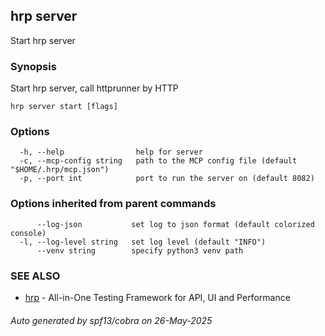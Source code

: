 ## hrp server

Start hrp server

### Synopsis

Start hrp server, call httprunner by HTTP

```
hrp server start [flags]
```

### Options

```
  -h, --help                help for server
  -c, --mcp-config string   path to the MCP config file (default "$HOME/.hrp/mcp.json")
  -p, --port int            port to run the server on (default 8082)
```

### Options inherited from parent commands

```
      --log-json           set log to json format (default colorized console)
  -l, --log-level string   set log level (default "INFO")
      --venv string        specify python3 venv path
```

### SEE ALSO

* [hrp](hrp.md)	 - All-in-One Testing Framework for API, UI and Performance

###### Auto generated by spf13/cobra on 26-May-2025
